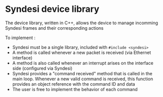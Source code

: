 # Syndesi device library

The device library, written in C++, allows the device to manage incomming Syndesi frames and their corresponding actions

To implement :

- Syndesi must be a single library, included with ``#include <syndesi>``
- A method is called whenever a new packet is received (via Ethernet interface)
- A method is also called whenever an interrupt arises on the interface side (configured via Syndesi)
- Syndesi provides a "command received" method that is called in the main loop. Whenever a new valid command is received, this function provides an object reference with the command ID and data
- The user is free to implement the behavior of each command

